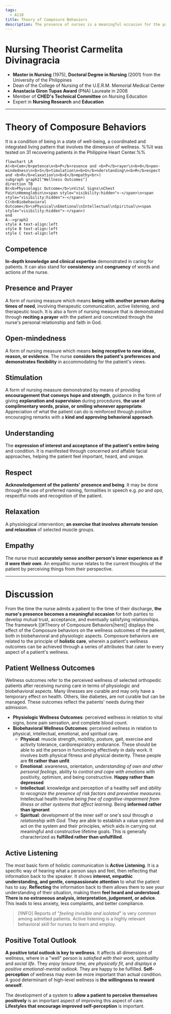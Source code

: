 ```yaml
---
tags:
  - A110
title: Theory of Composure Behaviors
description: The presence of nurses is a meaningful occasion for the patient to develop mutual trust, acceptance, and eventually satisfying relationships. Carmelita Divinagracia puts forth a series of behaviors that contribute to positive physiologic and biobehavioral patient outcomes.
---
```

# Nursing Theorist Carmelita Divinagracia
- **Master in Nursing** (1975), **Doctoral Degree in Nursing** (2001) from the University of the Philippines
- Dean of the College of Nursing of the U.E.R.M. Memorial Medical Center
- **Anastacia Giron Tupas Award** (PNA) Laureate in 2008
- Member of **CHED's Technical Committee** on Nursing Education
- Expert in **Nursing Research** and **Education**
___
# Theory of Composure Behaviors
It is a condition of being in a state of well-being, a coordinated and integrated living pattern that involves the dimension of wellness. %%It was tested on 31 recovering patients in the Philippine Heart Center.%%

```mermaid
flowchart LR
A(<b>Com</b>petence\n<b>P</b>resence and <b>P</b>rayer\n<b>O</b>pen-mindedness\n<b>S</b>timulation\n<b>U</b>nderstanding\n<b>R</b>espect and <b>R</b>elaxation\n<b>E</b>mpathy<br>)
subgraph graph2["Wellness Outcomes"]
direction TB
B(<b>Physiologic Outcome</b>\nVital Signs\nChest Pain\nHemoglobin\n<span style="visibility:hidden">-</span>\n<span style="visibility:hidden">-</span>)
C(<b>Biobehavioral Outcome</b>\nPhysical\nEmotional\nIntellectual\nSpiritual\n<span style="visibility:hidden">-</span>)
end
A-->graph2
style A text-align:left
style B text-align:left
style C text-align:left
```
## Competence
**In-depth knowledge and clinical expertise** demonstrated in caring for patients. It can also stand for **consistency** and **congruency** of words and actions of the nurse.
## Presence and Prayer
A form of nursing measure which means **being with another person during times of need**, involving therapeutic communication, active listening, and therapeutic touch. It is also a form of nursing measure that is demonstrated through **reciting a prayer** with the patient and concretized through the nurse's personal relationship and faith in God.
## Open-mindedness
A form of nursing measure which means **being receptive to new ideas, reason, or evidence**. The nurse **considers the patient's preferences and demonstrates flexibility** in accommodating for the patient's views.
## Stimulation
A form of nursing measure demonstrated by means of providing **encouragement that conveys hope and strength**, guidance in the form of giving **explanation and supervision** during procedures, **the use of complimentary words, praise, or smiling whenever appropriate**. Appreciation of what the patient can do is reinforced through positive encouraging remarks with a **kind and approving behavioral approach**.
## Understanding
The **expression of interest and acceptance of the patient's entire being** and condition. It is manifested through concerned and affable facial approaches, helping the patient feel important, heard, and unique.
## Respect
**Acknowledgement of the patients' presence and being**. It may be done through the use of preferred naming, formalities in speech e.g. *po* and *opo*, respectful nods and recognition of the patient.
## Relaxation
A physiological intervention; **an exercise that involves alternate tension and relaxation** of selected muscle groups.
## Empathy
The nurse must **accurately sense another person's inner experience as if it were their own**. An empathic nurse relates to the current thoughts of the patient by perceiving things from their perspective.
___
# Discussion
From the time the nurse admits a patient to the time of their discharge, **the nurse's presence becomes a meaningful occasion** for both parties to develop mutual trust, acceptance, and eventually satisfying relationships. The framework [[#Theory of Composure Behaviors|here]] displays the effect of the Composure behaviors on the wellness outcomes of the patient, both in biobehavioral and physiologic aspects. Composure behaviors are related to the principle of **holistic care**, wherein a patient's wellness outcomes can be achieved through a series of attributes that cater to every aspect of a patient's wellness.
## Patient Wellness Outcomes
Wellness outcomes refer to the perceived wellness of selected orthopedic patients after receiving nursing care in terms of physiologic and biobehavioral aspects. Many illnesses are curable and may only have a temporary effect on health. Others, like diabetes, are not curable but can be managed. These outcomes reflect the patients' needs during their admission.
- **Physiologic Wellness Outcomes**: perceived wellness in relation to vital signs, bone pain sensation, and complete blood count.
- **Biobehavioral Wellness Outcomes**: perceived wellness in relation to physical, intellectual, emotional, and spiritual care.
	- **Physical**: muscle strength, mobility, posture, gait, exercise and activity tolerance, cardiorespiratory endurance. These should be able to aid the person in functioning effectively in daily work. It involves both physical fitness and physical dexterity. These people are **fit rather than unfit**
	- **Emotional**: awareness, orientation, *understanding of own and other personal feelings*, ability to *control and cope with emotions* with positivity, optimism, and being constructive. **Happy rather than depressed**
	- **Intellectual**: knowledge and perception of a healthy self and *ability to recognize the presence of risk factors and preventive measures*. Intellectual health involve *being free of cognitive-impairment from illness or other systems that affect learning*. Being **informed rather than ignorant**
	- **Spiritual**: development of the inner self or one's soul through *a relationship with God*. They are able to establish a value system and act on the system and their principles, which aids in carrying out meaningful and constructive lifetime goals. This is generally characterized as **fulfilled rather than unfulfilled**.
## Active Listening
The most basic form of holistic communication is **Active Listening**. It is a specific way of hearing what a person says and feel, then reflecting that information back to the speaker. It shows **interest, empathic understanding, and gentle, compassionate attention** to what the patient has to say. **Reflecting** the information back to them allows them to see your understanding of their situation, making them **feel heard and understood**. **There is no extraneous analysis, interpretation, judgement, or advice**. This leads to less anxiety, less complaints, and better compliance.
>[!INFO]
>Reports of "*feeling invisible and isolated*" is very common among admitted patients. Active listening is a highly relevant behavioral skill for nurses to learn and employ.
## Positive Total Outlook
**A positive total outlook is key to wellness**. It affects all dimensions of wellness, where in a "well" person is *satisfied with their work, spirituality* and *social life*. They *enjoy leisure time, are physically fit*, and *displays a positive emotional-mental outlook*. They are happy to be fulfilled. **Self-perception** of wellness may even be more important than actual condition. A good determinant of high-level wellness is **the willingness to reward oneself**.

The development of a system to **allow a patient to perceive themselves positively** is an important aspect of improving this aspect of care. **Lifestyles that encourage improved self-perception** is important.